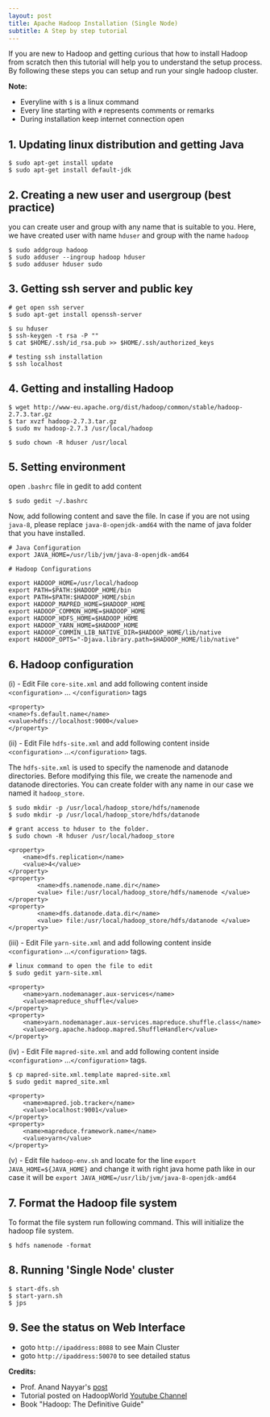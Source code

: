 ```yaml
---
layout: post
title: Apache Hadoop Installation (Single Node)
subtitle: A Step by step tutorial
---
```



If you are new to Hadoop and getting curious that how to install Hadoop from scratch then this tutorial will help you to understand the setup process. By following these steps you can setup and run your single hadoop cluster. 


**Note:**
* Everyline with `$` is a linux command
* Every line starting with `#` represents comments or remarks
* During installation keep internet connection open

## 1. Updating linux distribution and getting Java

```
$ sudo apt-get install update
$ sudo apt-get install default-jdk
```

## 2. Creating a new user and usergroup (best practice)
you can create user and group with any name that is suitable to you. Here, we have created user with name `hduser` and group with the name `hadoop`

```
$ sudo addgroup hadoop
$ sudo adduser --ingroup hadoop hduser
$ sudo adduser hduser sudo
```

## 3. Getting ssh server and public key

```
# get open ssh server
$ sudo apt-get install openssh-server

$ su hduser
$ ssh-keygen -t rsa -P ""
$ cat $HOME/.ssh/id_rsa.pub >> $HOME/.ssh/authorized_keys

# testing ssh installation
$ ssh localhost
```

## 4. Getting and installing Hadoop

```
$ wget http://www-eu.apache.org/dist/hadoop/common/stable/hadoop-2.7.3.tar.gz
$ tar xvzf hadoop-2.7.3.tar.gz
$ sudo mv hadoop-2.7.3 /usr/local/hadoop

$ sudo chown -R hduser /usr/local
```

## 5. Setting environment
open `.bashrc` file in gedit to add content

```
$ sudo gedit ~/.bashrc
```

Now, add following content and save the file. In case if you are not using `java-8`, please replace `java-8-openjdk-amd64` with the name of java folder that you have installed.

```
# Java Configuration
export JAVA_HOME=/usr/lib/jvm/java-8-openjdk-amd64

# Hadoop Configurations

export HADOOP_HOME=/usr/local/hadoop
export PATH=$PATH:$HADOOP_HOME/bin
export PATH=$PATH:$HADOOP_HOME/sbin
export HADOOP_MAPRED_HOME=$HADOOP_HOME
export HADOOP_COMMON_HOME=$HADOOP_HOME
export HADOOP_HDFS_HOME=$HADOOP_HOME
export HADOOP_YARN_HOME=$HADOOP_HOME
export HADOOP_COMMIN_LIB_NATIVE_DIR=$HADOOP_HOME/lib/native
export HADOOP_OPTS="-Djava.library.path=$HADOOP_HOME/lib/native"
```

## 6. Hadoop configuration

(i) - Edit File `core-site.xml` and add following content inside `<configuration>` ... `</configuration>` tags

```
<property>
<name>fs.default.name</name>
<value>hdfs://localhost:9000</value>
</property>
```

(ii) - Edit File `hdfs-site.xml` and add following content inside `<configuration>` ...`</configuration>` tags.

The `hdfs-site.xml` is used to specify the namenode and datanode directories. Before modifying this file, we create the namenode and datanode directories. You can create folder with any name in our case we named it `hadoop_store`.

```
$ sudo mkdir -p /usr/local/hadoop_store/hdfs/namenode
$ sudo mkdir -p /usr/local/hadoop_store/hdfs/datanode

# grant access to hduser to the folder.
$ sudo chown -R hduser /usr/local/hadoop_store
```

```
<property>
    <name>dfs.replication</name>
    <value>4</value>
</property>
<property>
        <name>dfs.namenode.name.dir</name>
        <value> file:/usr/local/hadoop_store/hdfs/namenode </value>
</property>
<property>
        <name>dfs.datanode.data.dir</name>
        <value> file:/usr/local/hadoop_store/hdfs/datanode </value>
</property>
```
(iii) - Edit File `yarn-site.xml` and add following content inside `<configuration>` ...`</configuration>` tags.
```
# linux command to open the file to edit
$ sudo gedit yarn-site.xml
```

```
<property>
    <name>yarn.nodemanager.aux-services</name>
    <value>mapreduce_shuffle</value>
</property>
<property>
    <name>yarn.nodemanager.aux-services.mapreduce.shuffle.class</name>
    <value>org.apache.hadoop.mapred.ShuffleHandler</value>
</property>
```

(iv) - Edit File `mapred-site.xml` and add following content inside `<configuration>` ...`</configuration>` tags.

```
$ cp mapred-site.xml.template mapred-site.xml
$ sudo gedit mapred_site.xml
```

```
<property>
    <name>mapred.job.tracker</name>
    <value>localhost:9001</value>
</property>
<property>
    <name>mapreduce.framework.name</name>
    <value>yarn</value>
</property>
```

(v) - Edit file `hadoop-env.sh` and locate for the line `export JAVA_HOME=${JAVA_HOME}` and change it with right java home path like in our case it will be `export JAVA_HOME=/usr/lib/jvm/java-8-openjdk-amd64` 

## 7. Format the Hadoop file system

To format the file system run following command. This will initialize the hadoop file system.

```
$ hdfs namenode -format
```
## 8. Running 'Single Node' cluster

```
$ start-dfs.sh
$ start-yarn.sh
$ jps
```

## 9. See the status on Web Interface

* goto `http://ipaddress:8088` to see Main Cluster
* goto `http://ipaddress:50070` to see detailed status
 
**Credits:**
* Prof. Anand Nayyar's  [post](https://www.facebook.com/expertresearcher/posts/1630329467227609)
* Tutorial posted on HadoopWorld [Youtube Channel](https://www.youtube.com/watch?v=YY8QL25KCOg) 
* Book "Hadoop: The Definitive Guide"

